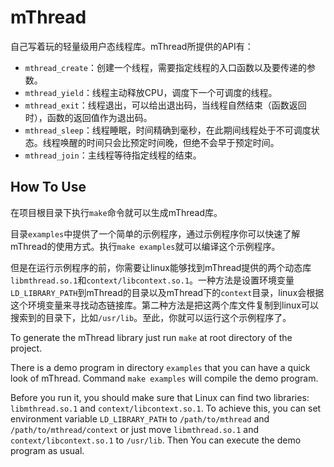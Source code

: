 # mThread

自己写着玩的轻量级用户态线程库。mThread所提供的API有：

- `mthread_create`：创建一个线程，需要指定线程的入口函数以及要传递的参数。
- `mthread_yield`：线程主动释放CPU，调度下一个可调度的线程。
- `mthread_exit`：线程退出，可以给出退出码，当线程自然结束（函数返回时），函数的返回值作为退出码。
- `mthread_sleep`：线程睡眠，时间精确到毫秒，在此期间线程处于不可调度状态。线程唤醒的时间只会比预定时间晚，但绝不会早于预定时间。
- `mthread_join`：主线程等待指定线程的结束。

## How To Use

在项目根目录下执行`make`命令就可以生成mThread库。

目录`examples`中提供了一个简单的示例程序，通过示例程序你可以快速了解mThread的使用方式。执行`make examples`就可以编译这个示例程序。

但是在运行示例程序的前，你需要让linux能够找到mThread提供的两个动态库`libmthread.so.1`和`context/libcontext.so.1`。一种方法是设置环境变量`LD_LIBRARY_PATH`到mThread的目录以及mThread下的`context`目录，linux会根据这个环境变量来寻找动态链接库。第二种方法是把这两个库文件复制到linux可以搜索到的目录下，比如`/usr/lib`。至此，你就可以运行这个示例程序了。

To generate the mThread library just run `make` at root directory of the project.

There is a demo program in directory `examples` that you can have a quick look of mThread. Command `make examples` will compile the demo program.

Before you run it, you should make sure that Linux can find two libraries: `libmthread.so.1` and `context/libcontext.so.1`. To achieve this, you can set environment variable `LD_LIBRARY_PATH` to `/path/to/mthread` and `/path/to/mthread/context` or just move `libmthread.so.1` and `context/libcontext.so.1` to `/usr/lib`. Then You can execute the demo program as usual.
